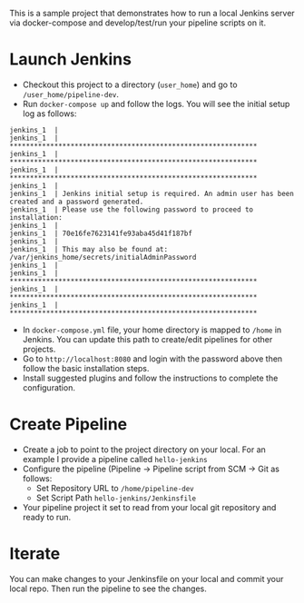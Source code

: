 This is a sample project that demonstrates how to run a local Jenkins server via docker-compose and develop/test/run your pipeline scripts on it. 

# Launch Jenkins
- Checkout this project to a directory (`user_home`) and go to `/user_home/pipeline-dev`.
- Run `docker-compose up` and follow the logs. You will see the initial setup log as follows:
```
jenkins_1  |
jenkins_1  | *************************************************************
jenkins_1  | *************************************************************
jenkins_1  | *************************************************************
jenkins_1  |
jenkins_1  | Jenkins initial setup is required. An admin user has been created and a password generated.
jenkins_1  | Please use the following password to proceed to installation:
jenkins_1  |
jenkins_1  | 70e16fe7623141fe93aba45d41f187bf
jenkins_1  |
jenkins_1  | This may also be found at: /var/jenkins_home/secrets/initialAdminPassword
jenkins_1  |
jenkins_1  | *************************************************************
jenkins_1  | *************************************************************
jenkins_1  | *************************************************************
```
- In `docker-compose.yml` file, your home directory is mapped to `/home` in Jenkins. You can update this path to create/edit pipelines for other projects.
- Go to `http://localhost:8080` and login with the password above then follow the basic installation steps. 
- Install suggested plugins and follow the instructions to complete the configuration. 


# Create Pipeline

- Create a job to point to the project directory on your local. For an example I provide a pipeline called `hello-jenkins`
- Configure the pipeline (Pipeline -> Pipeline script from SCM -> Git as follows:
    * Set Repository URL to `/home/pipeline-dev`  
    * Set Script Path `hello-jenkins/Jenkinsfile`
- Your pipeline project it set to  read from your local git repository and ready to run. 

# Iterate
You can make changes to your Jenkinsfile on your local and commit your local repo. Then run the pipeline to see the changes.




